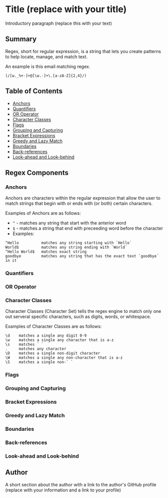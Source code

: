 # Title (replace with your title)

Introductory paragraph (replace this with your text)

## Summary

Regex, short for regular expression, is a string that lets you create patterns to help locate, manage, and match text. 

An example is this email matching regex.
```
(/[w._%+-]+@[\w.-]+\.[a-zA-Z]{2,4}/)
```

## Table of Contents

- [Anchors](#anchors)
- [Quantifiers](#quantifiers)
- [OR Operator](#or-operator)
- [Character Classes](#character-classes)
- [Flags](#flags)
- [Grouping and Capturing](#grouping-and-capturing)
- [Bracket Expressions](#bracket-expressions)
- [Greedy and Lazy Match](#greedy-and-lazy-match)
- [Boundaries](#boundaries)
- [Back-references](#back-references)
- [Look-ahead and Look-behind](#look-ahead-and-look-behind)

## Regex Components



### Anchors

Anchors are characters within the regular expression that allow the user to match strings that begin with or ends with (or both) certain characters. 

Examples of Anchors are as follows:

* `^` - matches any string that start with the anterior word
* `$` - matches a string that end with preceeding word before the character
* Examples:

```
^Hello          matches any string starting with `Hello`
World$          matches any string ending with `World`
^Hello World$   matches exact string
goodbye         matches any string that has the exact text `goodbye` in it
```

### Quantifiers

### OR Operator

### Character Classes

Character Classes (Character Set) tells the regex engine to match only one out serveral specific characters, such as digits, words, or whitespace.

Examples of Character Classes are as follows:

```
\d    matches a single any digit 0-9
\w    matches a single any character that is a-z
\s    matches ` `
.     matches any character
\D    matches a single non-digit character
\W    matches a single any non-character that is a-z
\S    matches a single non-` `
```

### Flags

### Grouping and Capturing

### Bracket Expressions

### Greedy and Lazy Match

### Boundaries

### Back-references

### Look-ahead and Look-behind

## Author

A short section about the author with a link to the author's GitHub profile (replace with your information and a link to your profile)
